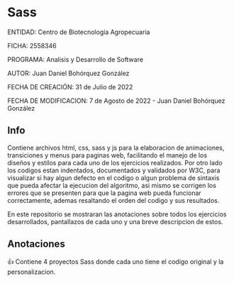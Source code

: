 # Sass
ENTIDAD: Centro de Biotecnología Agropecuaria

FICHA: 2558346

PROGRAMA: Analisis y Desarrollo de Software

AUTOR: Juan Daniel Bohórquez González

FECHA DE CREACIÓN: 31 de Julio de 2022

FECHA DE MODIFICACION: 7 de Agosto de 2022 - Juan Daniel Bohórquez González
## Info
Contiene archivos html, css, sass y js para la elaboracion de animaciones, transiciones y menus para paginas web, facilitando el manejo de los diseños y estilos para cada uno de los ejercicios realizados. Por otro lado los codigos estan indentados, documentados y validados por W3C, para visualizar si hay algun defecto en el codigo o algun problema de sintaxis que pueda afectar la ejecucion del algoritmo, asi mismo se corrigen los errores que se presenten para que la pagina web pueda funcionar correctamente, ademas resaltando el orden del codigo y sus resultados. 

En este repositorio se mostraran las anotaciones sobre todos los ejercicios desarrollados, pantallazos de cada uno y una breve descripcion de estos.
## Anotaciones
:+1: Contiene 4 proyectos Sass donde cada uno tiene el codigo original y la personalizacion.
